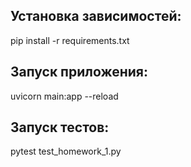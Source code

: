 ## Установка зависимостей:
pip install -r requirements.txt

## Запуск приложения:
uvicorn main:app --reload

## Запуск тестов:
pytest test_homework_1.py
